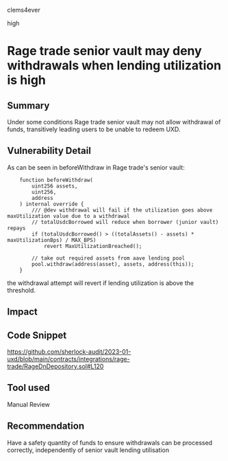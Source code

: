 clems4ever

high

# Rage trade senior vault may deny withdrawals when lending utilization is high

## Summary
Under some conditions Rage trade senior vault may not allow withdrawal of funds, transitively leading users to be unable to redeem UXD.

## Vulnerability Detail
As can be seen in beforeWithdraw in Rage trade's senior vault:

```solidity
    function beforeWithdraw(
        uint256 assets,
        uint256,
        address
    ) internal override {
        /// @dev withdrawal will fail if the utilization goes above maxUtilization value due to a withdrawal
        // totalUsdcBorrowed will reduce when borrower (junior vault) repays
        if (totalUsdcBorrowed() > ((totalAssets() - assets) * maxUtilizationBps) / MAX_BPS)
            revert MaxUtilizationBreached();

        // take out required assets from aave lending pool
        pool.withdraw(address(asset), assets, address(this));
    }
```

the withdrawal attempt will revert if lending utilization is above the threshold.

## Impact

## Code Snippet

https://github.com/sherlock-audit/2023-01-uxd/blob/main/contracts/integrations/rage-trade/RageDnDepository.sol#L120

## Tool used

Manual Review

## Recommendation
Have a safety quantity of funds to ensure withdrawals can be processed correctly, independently of senior vault lending utilisation
